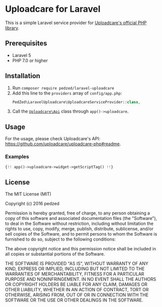 # Uploadcare for Laravel

This is a simple Laravel service provider for [Uploadcare's official PHP library](https://github.com/uploadcare/uploadcare-php).


## Prerequisites
- Laravel 5
- PHP 7.0 or higher


## Installation
1. Run `composer require pedzed/laravel-uploadcare`
1. Add this line to the `providers` array of `config/app.php`:
    ```php
    PedZed\LaravelUploadcare\UploadcareServiceProvider::class,
    ```
1. Call the [`Uploadcare\Api`]() class through `app()->uploadcare`.


## Usage
For the usage, please check Uploadcare's API: https://github.com/uploadcare/uploadcare-php#readme.

### Examples
```php
{!! app()->uploadcare->widget->getScriptTag() !!}
```


## License
The MIT License (MIT)

Copyright (c) 2016 pedzed

Permission is hereby granted, free of charge, to any person obtaining a copy
of this software and associated documentation files (the "Software"), to deal
in the Software without restriction, including without limitation the rights
to use, copy, modify, merge, publish, distribute, sublicense, and/or sell
copies of the Software, and to permit persons to whom the Software is
furnished to do so, subject to the following conditions:

The above copyright notice and this permission notice shall be included in all
copies or substantial portions of the Software.

THE SOFTWARE IS PROVIDED "AS IS", WITHOUT WARRANTY OF ANY KIND, EXPRESS OR
IMPLIED, INCLUDING BUT NOT LIMITED TO THE WARRANTIES OF MERCHANTABILITY,
FITNESS FOR A PARTICULAR PURPOSE AND NONINFRINGEMENT. IN NO EVENT SHALL THE
AUTHORS OR COPYRIGHT HOLDERS BE LIABLE FOR ANY CLAIM, DAMAGES OR OTHER
LIABILITY, WHETHER IN AN ACTION OF CONTRACT, TORT OR OTHERWISE, ARISING FROM,
OUT OF OR IN CONNECTION WITH THE SOFTWARE OR THE USE OR OTHER DEALINGS IN THE
SOFTWARE.
